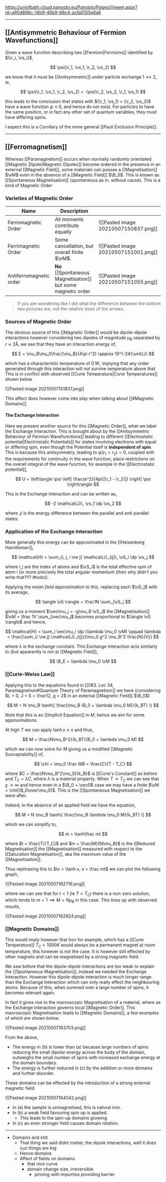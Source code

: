 https://uniofbath.cloud.panopto.eu/Panopto/Pages/Viewer.aspx?id=a90d896c-14b9-46b9-88c4-acfa0105e6a6

---

## [[Antisymmetric Behaviour of Fermion Wavefunctions]]

Given a wave function describing two [[Fermion|Fermions]] identified by $(\r_i, \vs_i)$,

$$
\psi(\r_1, \vs_1, \r_2, \vs_2)
$$

we know that it must be [[Antisymmetric]] under particle exchange $1 \leftrightarrow 2$, ie,

$$
\psi(\r_1, \vs_1, \r_2, \vs_2) = -\psi(\r_2, \vs_2, \r_1, \vs_1)
$$

this leads to the conclusion that states with $(\r_1, \vs_1) = (\r_2, \vs_2)$ have a wave function $\psi \equiv 0$, and hence do not exist. For particles to have the same position, or in fact any other set of quantum variables, they must have differing spins.

I expect this is a Corollary of the more general [[Pauli Exclusion Principle]].

---

## [[Ferromagnetism]]

Whereas [[Paramagnetism]] occurs when normally randomly orientated [[Magnetic Dipole|Magnetic Dipoles]] become ordered in the presence in an external [[Magnetic Field]], some materials can posses a [[Magnetisation]] $\vM$ even in the absence of a [[Magnetic Field]] $\B_0$. This is known as [[Spontaneous Magnetisation]] (spontaneous as in, without cause). This is a kind of Magnetic Order

### Varieties of Magnetic Order

| Name                    | Description                                                  |                                      |
| ----------------------- | ------------------------------------------------------------ | ------------------------------------ |
| Ferromagnetic Order     | All moments contribute equally                               | ![[Pasted image 20210507150837.png]] |
| Ferrimagnetic Order     | Some cancellation, but overall finite $\vM$.                 | ![[Pasted image 20210507151001.png]] |
| Antiferromagnetic order | **No** [[Spontaneous Magnetisation]] but some magnetic order | ![[Pasted image 20210507151055.png]]                                     |

> If you are wondering like I did what the difference between the bottom two pictures are, not the relative sizes of the arrows.

### Sources of Magnetic Order

The obvious source of this [[Magnetic Order]] would be dipole-dipole interactions however considering two dipoles of magnitude $\mu_B$ separated by $r\approx 2\unit{\angstrom}$, we see that they have an interaction energy of,

$$
E = \mu_B\mu_0\frac{\mu_B}{4\pi r^2} \approx 10^{-24}\unit{J}
$$

which has a characteristic temperature of $0.1\unit{K}$, implying that any order generated through this interaction will not survive temperature above that. This is in conflict with observed [[Curie Temperature|Curie Temperatures]] shown below

![[Pasted image 20210507151837.png]]

This affect does however come into play when talking about [[#Magnetic Domains]].

#### The Exchange Interaction

Here we present another source for this [[Magnetic Order]], what we label the Exchange Interaction. This is brought about by the [[Antisymmetric Behaviour of Fermion Wavefunctions]] leading to different [[Electrostatic potential|Electrostatic Potentials]] for states involving electrons with equal or differing spin, even though the Potential itself is **independent of spin**. This is because this antisymmetry, leading to $\psi(r_1 = r_2) = 0$, coupled with the requirements for continuity in the wave function, place restrictions on the overall integral of the wave function, for example in the [[Electrostatic potential]],

$$
U = \left\langle \psi \left|
	\frac{e^2}{4pi\|\r_1 - \r_2\|}
\right| \psi \right\rangle
$$

This is the Exchange Interaction and can be written as,

$$
-2 \mathcal{J}\, \vs_1 \dp \vs_2
$$

where $\mathcal{J}$ is the energy difference between the parallel and anti-parallel states.

### Application of the Exchange Interaction

More generally this energy can be approximated in the [[Heisenberg Hamiltonian]],

$$
\mathcal{H} = \sum_{i, j, i \ne j} \mathcal{J}_{ij}\, \vS_i \dp \vs_j
$$

where $i,j$ are the index of atoms and $\vS_i$ is the total effective spin of atom $i$ (or more precisely the total angular momentum (then why didn't you write that?!!? #todo)).

Applying the *mean field approximation* to this, replacing each $\vS_j$ with its average,

$$
\langle \vS \rangle = \frac1N \sum_j\vS_j
$$

giving us a moment $\vec\mu_j = -g\mu_B \vS_j$ the [[Magnetisation]] $\vM = \frac 1V \sum_j\vec\mu_j$ becomes proportional to $\langle \vS \rangle$ and hence,

$$
\mathcal{H} = \sum_i \vec\mu_i \dp (\lambda \mu_0 \vM) \qquad \lambda = \frac{\sum_{i \ne j} \mathcal{J}_{ij}}{\mu_0 g^2 \mu_B^2 \frac{N}{V}}
$$

where $\lambda$ is the exchange constant. This Exchange Interaction acts similarly to (but apparently is not a) [[Magnetic Field]],

$$
\B_E = \lambda \mu_0 \vM
$$

### [[Curie-Weiss Law]]

Applying this to the equations found in [[083. Lec 34, Paramagnetism#Quantum Theory of Paramagnetism]] we have (considering $L = 0, J = S = \frac12, g = 2$ in an external [[Magnetic Field]] $\B_0$)

$$
M = N \mu_B \tanh\(
	\frac{\mu_B (B_0 + \lambda \mu_0 M)}{k_BT}
\)
$$

Note that this is an [[Implicit Equation]] in $M$, hence we aim for some approximations. 

At high $T$ we can apply $\tanh x \approx x$  and thus,

$$
M = \frac{N\mu_B^2}{k_BT}(B_0 + \lambda \mu_0 M)
$$

which we can now solve for $M$ giving us a modified [[Magnetic Susceptability]] of,

$$
\chi = \mu_0 \frac MB = \frac{C}{T - T_C}
$$

where $C = \frac{N\mu_B^2\mu_0}{k_B}$ is [[Curie's Constant]] as before and $T_C = \lambda C$, where $\lambda$ is a material property. When $T \to T_C$ we can see that $\chi \to \infty$ and hence even in a $\B_0 = \vec0$ case we may have a finite $\vM = \chi{\B_0\over\mu_0}$. This is the [[Spontaneous Magnetisation]] we were after.

Indeed, in the absence of an applied field we have the equation,

$$
M = N \mu_B \tanh\(
	\frac{\mu_B  \lambda \mu_0 M}{k_BT}
\)
$$

which we can simplify to,

$$
m = \tanh\frac mt
$$

where $t = \frac{T}{T_C}$ and $m = \frac{M}{N\mu_B}$ is the [[Reduced Magnetisation]] the [[Magnetisation]] measured with respect to the [[Saturation Magnetisation]], aka the maximum value of the [[Magnetisation]]. 

Thus rephrasing this to $tx = \tanh x, x = \frac mt$ we can plot the following graph,

![[Pasted image 20210507162716.png]]

where we can see that for $t < 1$ (ie $T < T_C$) there is a non-zero solution, which tends to $m = 1 \implies M = N\mu_B$ in this case. This lines up with observed results,

![[Pasted image 20210507162924.png]]

### [[Magnetic Domains]]

This would imply however that Iron for example, which has a [[Curie Temperature]] $T_C > 1000\unit{K}$ would always be a permanent magnet at room temperature, this however is not the case. It is however still effected by other magnets and can be magnetised by a strong magnetic field.

We saw before that the dipole-dipole interactions are too weak to explain the [[Spontaneous Magnetisation]], instead we needed the Exchange Interaction. However this dipole-dipole interaction is much longer range than the Exchange Interaction which can only really effect the neighbouring atoms. Because of this, when summed over a large number of spins, it becomes relevant again.

In fact it gives rise to the macroscopic Magnetisation of a material, where as the Exchange Interaction governs local [[Magnetic Order]]. This macroscopic Magnetisation leads to [[Magnetic Domains]], a few examples of which are shown below.

![[Pasted image 20210507163703.png]]

From the above,

- The energy in (b) is lower than (a) because large numbers of spins reducing the small dipolar energy across the body of the domain, outweighs the small number of spins with increased exchange energy at the domain boundary.
- The energy is further reduced in (c) by the addition or more domains and further disorder.

These domains can be effected by the introduction of a strong external magnetic field.

![[Pasted image 20210507164042.png]]

- In (a) the sample is unmagnetised, this is natural iron.
- In (b) a weak field favouring spin up is applied.
	- This leads to the spin-up domains growing.
- In (c) an even stronger field causes domain rotation.



---

- Domains and shit
	- That thing we said didnt matter, the dipole interactions, well it does cuz things are big
	- Hence domains
	- Affect of fields on domains
		- that nice curve
		- domain change size, irreversible
			- pinning with impurties providing barrier